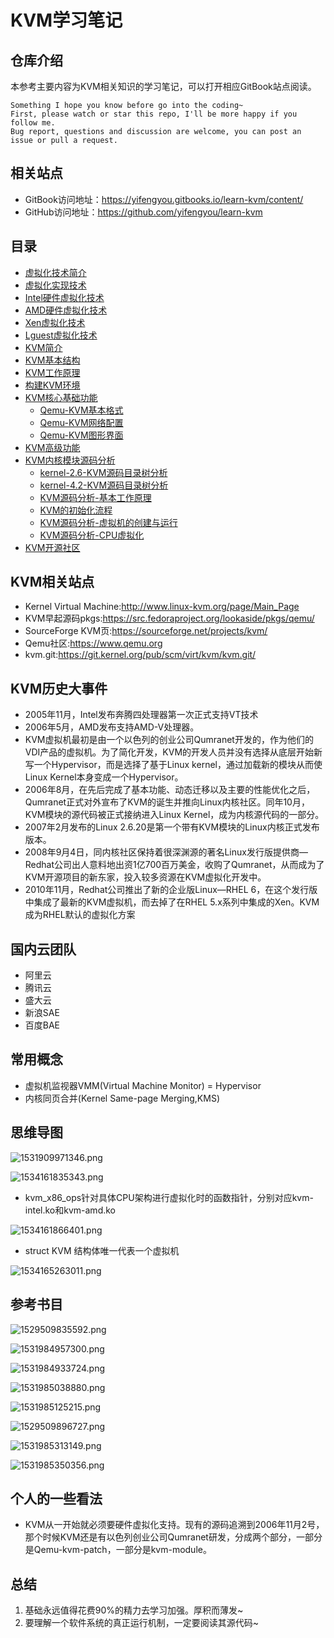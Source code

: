 # KVM学习笔记

## 仓库介绍

本参考主要内容为KVM相关知识的学习笔记，可以打开相应GitBook站点阅读。

```
Something I hope you know before go into the coding~
First, please watch or star this repo, I'll be more happy if you follow me.
Bug report, questions and discussion are welcome, you can post an issue or pull a request.
```

## 相关站点

* GitBook访问地址：<https://yifengyou.gitbooks.io/learn-kvm/content/>
* GitHub访问地址：<https://github.com/yifengyou/learn-kvm>

## 目录

* [虚拟化技术简介](docs/虚拟化技术简介/虚拟化技术简介.md)
* [虚拟化实现技术](docs/虚拟化实现技术/虚拟化实现技术.md)
* [Intel硬件虚拟化技术](docs/Intel硬件虚拟化技术/Intel硬件虚拟化技术.md)
* [AMD硬件虚拟化技术](docs/AMD硬件虚拟化技术/AMD硬件虚拟化技术.md)
* [Xen虚拟化技术](docs/Xen虚拟化技术/Xen虚拟化技术.md)
* [Lguest虚拟化技术](docs/Lguest虚拟化技术/Lguest虚拟化技术.md)
* [KVM简介](docs/KVM简介/KVM简介.md)
* [KVM基本结构](docs/KVM基本结构/KVM基本结构.md)
* [KVM工作原理](docs/KVM工作原理/KVM工作原理.md)
* [构建KVM环境](docs/构建KVM环境/构建KVM环境.md)
* [KVM核心基础功能](docs/KVM核心基础功能/KVM核心基础功能.md)
    * [Qemu-KVM基本格式](docs/KVM核心基础功能/Qemu-KVM基本格式.md)
    * [Qemu-KVM网络配置](docs/KVM核心基础功能/Qemu-KVM网络配置.md)
    * [Qemu-KVM图形界面](docs/KVM核心基础功能/Qemu-KVM图形界面.md)
* [KVM高级功能](docs/KVM高级功能/KVM高级功能.md)
* [KVM内核模块源码分析](docs/KVM内核模块源码分析/KVM内核模块源码分析.md)
    * [kernel-2.6-KVM源码目录树分析](docs/KVM内核模块源码分析/kernel-2.6-KVM源码目录树分析.md)
    * [kernel-4.2-KVM源码目录树分析](docs/KVM内核模块源码分析/kernel-4.2-KVM源码目录树分析.md)
    * [KVM源码分析-基本工作原理](docs/KVM内核模块源码分析/KVM源码分析-基本工作原理.md)
    * [KVM的初始化流程](docs/KVM内核模块源码分析/KVM的初始化流程.md)
    * [KVM源码分析-虚拟机的创建与运行](docs/KVM内核模块源码分析/KVM源码分析-虚拟机的创建与运行.md)
    * [KVM源码分析-CPU虚拟化](docs/KVM内核模块源码分析/KVM源码分析-CPU虚拟化.md)
* [KVM开源社区](docs/KVM开源社区/KVM开源社区.md)


## KVM相关站点

* Kernel Virtual Machine:<http://www.linux-kvm.org/page/Main_Page>
* KVM早起源码pkgs:<https://src.fedoraproject.org/lookaside/pkgs/qemu/>
* SourceForge KVM页:<https://sourceforge.net/projects/kvm/>
* Qemu社区:<https://www.qemu.org>
* kvm.git:<https://git.kernel.org/pub/scm/virt/kvm/kvm.git/>

## KVM历史大事件

* 2005年11月，Intel发布奔腾四处理器第一次正式支持VT技术
* 2006年5月，AMD发布支持AMD-V处理器。
* KVM虚拟机最初是由一个以色列的创业公司Qumranet开发的，作为他们的VDI产品的虚拟机。为了简化开发，KVM的开发人员并没有选择从底层开始新写一个Hypervisor，而是选择了基于Linux kernel，通过加载新的模块从而使Linux Kernel本身变成一个Hypervisor。
* 2006年8月，在先后完成了基本功能、动态迁移以及主要的性能优化之后，Qumranet正式对外宣布了KVM的诞生并推向Linux内核社区。同年10月，KVM模块的源代码被正式接纳进入Linux Kernel，成为内核源代码的一部分。
* 2007年2月发布的Linux 2.6.20是第一个带有KVM模块的Linux内核正式发布版本。
* 2008年9月4日，同内核社区保持着很深渊源的著名Linux发行版提供商—Redhat公司出人意料地出资1亿700百万美金，收购了Qumranet，从而成为了KVM开源项目的新东家，投入较多资源在KVM虚拟化开发中。
* 2010年11月，Redhat公司推出了新的企业版Linux—RHEL 6，在这个发行版中集成了最新的KVM虚拟机，而去掉了在RHEL 5.x系列中集成的Xen。KVM成为RHEL默认的虚拟化方案


## 国内云团队

* 阿里云
* 腾讯云
* 盛大云
* 新浪SAE
* 百度BAE

## 常用概念

* 虚拟机监视器VMM(Virtual Machine Monitor) = Hypervisor
* 内核同页合并(Kernel Same-page Merging,KMS)


## 思维导图

![1531909971346.png](image/1531909971346.png)

![1534161835343.png](image/1534161835343.png)

* kvm_x86_ops针对具体CPU架构进行虚拟化时的函数指针，分别对应kvm-intel.ko和kvm-amd.ko

![1534161866401.png](image/1534161866401.png)

* struct KVM 结构体唯一代表一个虚拟机

![1534165263011.png](image/1534165263011.png)



## 参考书目

![1529509835592.png](image/1529509835592.png)

![1531984957300.png](image/1531984957300.png)

![1531984933724.png](image/1531984933724.png)

![1531985038880.png](image/1531985038880.png)

![1531985125215.png](image/1531985125215.png)

![1529509896727.png](image/1529509896727.png)

![1531985313149.png](image/1531985313149.png)

![1531985350356.png](image/1531985350356.png)



## 个人的一些看法

* KVM从一开始就必须要硬件虚拟化支持。现有的源码追溯到2006年11月2号，那个时候KVM还是有以色列创业公司Qumranet研发，分成两个部分，一部分是Qemu-kvm-patch，一部分是kvm-module。

## 总结

1. 基础永远值得花费90%的精力去学习加强。厚积而薄发~
2. 要理解一个软件系统的真正运行机制，一定要阅读其源代码~
